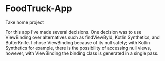 # FoodTruck-App
Take home project

For this app I've made several decisions. One decision was to use ViewBinding over alternatives such as findViewById, Kotlin Synthetics, and ButterKnife. I chose ViewBinding because of its null safety; with Kotlin Synthetics for example, there is the possibility of accessing null views, however, with ViewBinding the binding class is generated in a single pass.
